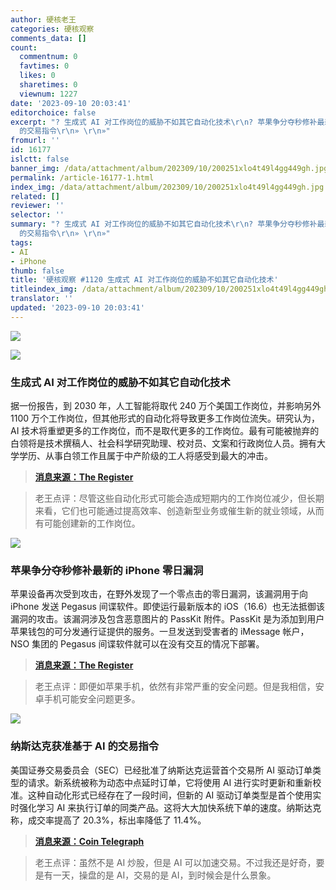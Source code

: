 ```yaml
---
author: 硬核老王
categories: 硬核观察
comments_data: []
count:
  commentnum: 0
  favtimes: 0
  likes: 0
  sharetimes: 0
  viewnum: 1227
date: '2023-09-10 20:03:41'
editorchoice: false
excerpt: "? 生成式 AI 对工作岗位的威胁不如其它自动化技术\r\n? 苹果争分夺秒修补最新的 iPhone 零日漏洞\r\n? 纳斯达克获准基于 AI
  的交易指令\r\n» \r\n»"
fromurl: ''
id: 16177
islctt: false
banner_img: /data/attachment/album/202309/10/200251xlo4t49l4gg449gh.jpg
permalink: /article-16177-1.html
index_img: /data/attachment/album/202309/10/200251xlo4t49l4gg449gh.jpg
related: []
reviewer: ''
selector: ''
summary: "? 生成式 AI 对工作岗位的威胁不如其它自动化技术\r\n? 苹果争分夺秒修补最新的 iPhone 零日漏洞\r\n? 纳斯达克获准基于 AI
  的交易指令\r\n» \r\n»"
tags:
- AI
- iPhone
thumb: false
title: '硬核观察 #1120 生成式 AI 对工作岗位的威胁不如其它自动化技术'
titleindex_img: /data/attachment/album/202309/10/200251xlo4t49l4gg449gh.jpg
translator: ''
updated: '2023-09-10 20:03:41'
---
```


![](/data/attachment/album/202309/10/200251xlo4t49l4gg449gh.jpg)


![](/data/attachment/album/202309/10/200304c0tjmcwpc0sc09ef.jpg)


### 生成式 AI 对工作岗位的威胁不如其它自动化技术


据一份报告，到 2030 年，人工智能将取代 240 万个美国工作岗位，并影响另外 1100 万个工作岗位，但其他形式的自动化将导致更多工作岗位流失。研究认为，AI 技术将重塑更多的工作岗位，而不是取代更多的工作岗位。最有可能被抛弃的白领将是技术撰稿人、社会科学研究助理、校对员、文案和行政岗位人员。拥有大学学历、从事白领工作且属于中产阶级的工人将感受到最大的冲击。



> 
> **[消息来源：The Register](https://www.theregister.com/2023/09/06/generative_ai_jobs_forrester_report/)**
> 
> 
> 



> 
> 老王点评：尽管这些自动化形式可能会造成短期内的工作岗位减少，但长期来看，它们也可能通过提高效率、创造新型业务或催生新的就业领域，从而有可能创建新的工作岗位。
> 
> 
> 


![](/data/attachment/album/202309/10/200313q8mbfdfffflzrf4r.jpg)


### 苹果争分夺秒修补最新的 iPhone 零日漏洞


苹果设备再次受到攻击，在野外发现了一个零点击的零日漏洞，该漏洞用于向 iPhone 发送 Pegasus 间谍软件。即使运行最新版本的 iOS（16.6）也无法抵御该漏洞的攻击。该漏洞涉及包含恶意图片的 PassKit 附件。PassKit 是为添加到用户苹果钱包的可分发通行证提供的服务。一旦发送到受害者的 iMessage 帐户，NSO 集团的 Pegasus 间谍软件就可以在没有交互的情况下部署。



> 
> **[消息来源：The Register](https://www.theregister.com/2023/09/08/apple_races_to_patch/)**
> 
> 
> 



> 
> 老王点评：即便如苹果手机，依然有非常严重的安全问题。但是我相信，安卓手机可能安全问题更多。
> 
> 
> 


![](/data/attachment/album/202309/10/200325oiq11yai1gxk6g2k.jpg)


### 纳斯达克获准基于 AI 的交易指令


美国证券交易委员会（SEC）已经批准了纳斯达克运营首个交易所 AI 驱动订单类型的请求。新系统被称为动态中点延时订单，它将使用 AI 进行实时更新和重新校准。这种自动化形式已经存在了一段时间，但新的 AI 驱动订单类型是首个使用实时强化学习 AI 来执行订单的同类产品。这将大大加快系统下单的速度。纳斯达克称，成交率提高了 20.3%，标出率降低了 11.4%。



> 
> **[消息来源：Coin Telegraph](https://cointelegraph.com/news/nasdaq-receives-sec-approval-ai-based-trade-orders)**
> 
> 
> 



> 
> 老王点评：虽然不是 AI 炒股，但是 AI 可以加速交易。不过我还是好奇，要是有一天，操盘的是 AI，交易的是 AI，到时候会是什么景象。
> 
> 
>